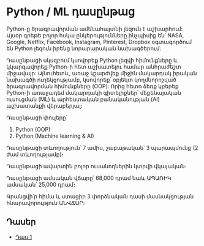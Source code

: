 # Python / ML դասընթաց

Python-ը ծրագրավորման ամենահայտնի լեզուն է աշխարհում: Այսօր գրեթե բոլոր հսկա ընկերությունները ինչպիսիք են՝ NASA, Google, Netflix, Facebook, Instagram, Pinterest, Dropbox օգտագործում են Python լեզուն իրենց նորարարական նախագծերում:

Դասընթացի սկսզբում կսովորեք Python լեզվի հիմունքները և կկարգավորեք Python-ի հետ աշխատելու համար անհրաժեշտ միջավայր: Այնուհետև, առաջ կշարժվեք միջին մակարդակ իրական նախագծի ուղեկցությամբ, կսովորեք՝ օբյեկտ կողմնորոշված ծրագրավորման հիմունքները (OOP): Որից հետո ձեռք կբերեք Python-ի առաջադեմ մակարդակի գիտելիքներ՝ մեքենայական ուսուցման (ML) և արհեստական բանականության (AI) աշխատանքի վերաբերյալ:

Դասընթացի փուլերը՝

1. Python (OOP)
2. Python (Machine learning & AI)

Դասընթացի տևողություն՝ 7 ամիս, շաբաթական՝ 3 պարապմունք (2 ժամ տևողությամբ)։

Դասընթացի ավարտին բոլոր ուսանողներին կտրվի վկայական։

Դասընթացի ամսական վճարը՝ 68,000 դրամ նաև ԱՊԱՌԻԿ ամսական՝ 25,000 դրամ։

Գրանցվի՛ր հիմա և ստացիր 3 փորձնական դասի մասնակցության հնարավորություն ԱՆՎՃԱՐ։


## Դասեր

- [Դաս 1](https://github.com/devopshayk/smartcode-python-lessons/tree/main/Lesson1)
